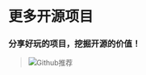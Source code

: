 # 更多开源项目

### 分享好玩的项目，挖掘开源的价值！

> ![Github推荐](https://gitee.com/ShaoxiongDu/imageBed/raw/master/image-20210805162948040.png)
